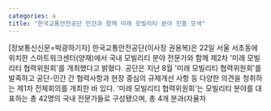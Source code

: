 ```yaml
---
categories: a
title: "한국교통안전공단 민간과 함께 미래 모빌리티 분야 진흥 모색"
---
```

[정보통신신문=박광하기자] 한국교통안전공단(이사장 권용복)은 22일 서울 서초동에 위치한 스마트워크센터(양재)에서 국내 모빌리티 분야 전문가와 함께 제2차 &#39;미래 모빌리티 협력위원회&#39;를 개최했다고 밝혔다. 공단은 지난 8월 &#39;미래 모빌리티 협력위원회&#39;를 발족하고 공단-민간 간 협력사항과 현장 중심의 규제개선 사항 등 다양한 의견을 청취하는 제1차 전체회의를 개최한 바 있다. &#39;미래 모빌리티 협력위원회&#39;는 모빌리티 분야를 대표하는 총 42명의 국내 전문가들로 구성됐으며, 총 4개 분과(자율차